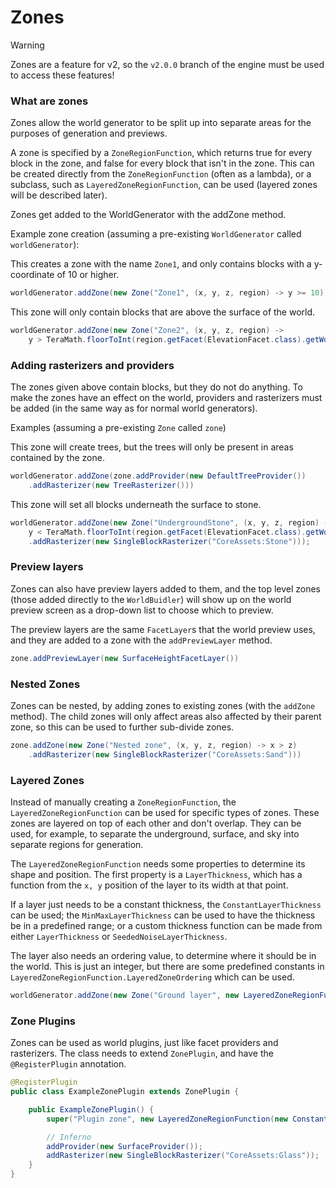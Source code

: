 # Zones

> [!WARNING]
> Zones are a feature for v2, so the `v2.0.0` branch of the engine must be used to access these features!

### What are zones

Zones allow the world generator to be split up into separate areas for the purposes of generation and previews.

A zone is specified by a `ZoneRegionFunction`, which returns true for every block in the zone, and false for every block that isn't in the zone. This can be created directly from the `ZoneRegionFunction` (often as a lambda), or a subclass, such as `LayeredZoneRegionFunction`, can be used (layered zones will be described later).

Zones get added to the WorldGenerator with the addZone method.

Example zone creation (assuming a pre-existing `WorldGenerator` called `worldGenerator`):

This creates a zone with the name `Zone1`, and only contains blocks with a y-coordinate of 10 or higher.

```java
worldGenerator.addZone(new Zone("Zone1", (x, y, z, region) -> y >= 10));
```

This zone will only contain blocks that are above the surface of the world.

```java
worldGenerator.addZone(new Zone("Zone2", (x, y, z, region) ->
    y > TeraMath.floorToInt(region.getFacet(ElevationFacet.class).getWorld(x, z))));
```

### Adding rasterizers and providers

The zones given above contain blocks, but they do not do anything. To make the zones have an effect on the world, providers and rasterizers must be added (in the same way as for normal world generators).

Examples (assuming a pre-existing `Zone` called `zone`)

This zone will create trees, but the trees will only be present in areas contained by the zone.

```java
worldGenerator.addZone(zone.addProvider(new DefaultTreeProvider())
    .addRasterizer(new TreeRasterizer()))
```

This zone will set all blocks underneath the surface to stone.

```java
worldGenerator.addZone(new Zone("UndergroundStone", (x, y, z, region) ->
    y < TeraMath.floorToInt(region.getFacet(ElevationFacet.class).getWorld(x, z)))
    .addRasterizer(new SingleBlockRasterizer("CoreAssets:Stone")));
```

### Preview layers

Zones can also have preview layers added to them, and the top level zones (those added directly to the `WorldBuidler`) will show up on the world preview screen as a drop-down list to choose which to preview.

The preview layers are the same `FacetLayer`s that the world preview uses, and they are added to a zone with the `addPreviewLayer` method.

```java
zone.addPreviewLayer(new SurfaceHeightFacetLayer())
```

### Nested Zones

Zones can be nested, by adding zones to existing zones (with the `addZone` method). The child zones will only affect areas also affected by their parent zone, so this can be used to further sub-divide zones.

```java
zone.addZone(new Zone("Nested zone", (x, y, z, region) -> x > z)
    .addRasterizer(new SingleBlockRasterizer("CoreAssets:Sand")))
```

### Layered Zones

Instead of manually creating a `ZoneRegionFunction`, the `LayeredZoneRegionFunction` can be used for specific types of zones. These zones are layered on top of each other and don't overlap. They can be used, for example, to separate the underground, surface, and sky into separate regions for generation.

The `LayeredZoneRegionFunction` needs some properties to determine its shape and position. The first property is a `LayerThickness`, which has a function from the `x, y` position of the layer to its width at that point.

If a layer just needs to be a constant thickness, the `ConstantLayerThickness` can be used; the `MinMaxLayerThickness` can be used to have the thickness be in a predefined range; or a custom thickness function can be made from either `LayerThickness` or `SeededNoiseLayerThickness`.

The layer also needs an ordering value, to determine where it should be in the world. This is just an integer, but there are some predefined constants in `LayeredZoneRegionFunction.LayeredZoneOrdering` which can be used.

```java
worldGenerator.addZone(new Zone("Ground layer", new LayeredZoneRegionFunction(new ConstantLayerThickness(5), LayeredZoneRegionFunction.LayeredZoneOrdering.GROUND)))
```

### Zone Plugins

Zones can be used as world plugins, just like facet providers and rasterizers. The class needs to extend `ZonePlugin`, and have the `@RegisterPlugin` annotation.

```java
@RegisterPlugin
public class ExampleZonePlugin extends ZonePlugin {

    public ExampleZonePlugin() {
        super("Plugin zone", new LayeredZoneRegionFunction(new ConstantLayerThickness(1), DEEP_UNDERGROUND));

        // Inferno
        addProvider(new SurfaceProvider());
        addRasterizer(new SingleBlockRasterizer("CoreAssets:Glass"));
    }
}
```